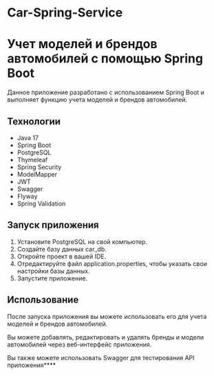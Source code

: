 # Car-Spring-Service
# Учет моделей и брендов автомобилей с помощью Spring Boot

Данное приложение разработано с использованием Spring Boot и выполняет функцию учета моделей и брендов автомобилей.

## Технологии

- Java 17
- Spring Boot
- PostgreSQL
- Thymeleaf
- Spring Security
- ModelMapper
- JWT
- Swagger
- Flyway
- Spring Validation

## Запуск приложения

1. Установите PostgreSQL на свой компьютер.
2. Создайте базу данных car_db.
3. Откройте проект в вашей IDE.
4. Отредактируйте файл application.properties, чтобы указать свои настройки базы данных.
5. Запустите приложение.

## Использование

После запуска приложения вы можете использовать его для учета моделей и брендов автомобилей.

Вы можете добавлять, редактировать и удалять бренды и модели автомобилей через веб-интерфейс приложения.

Вы также можете использовать Swagger для тестирования API приложения****
